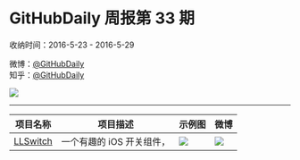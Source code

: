 # GitHubDaily 周报第 33 期

收纳时间：2016-5-23 - 2016-5-29

微博：[@GitHubDaily](https://weibo.com/GitHubDaily)    
知乎：[@GitHubDaily](https://www.zhihu.com/people/githubdaily)

![](https://raw.githubusercontent.com/GitHubDaily/GitHubDaily/master/assets/weixin.png)

---

项目名称 | 项目描述 | 示例图 | 微博
--- | --- | --- | ---
[LLSwitch](status.github_url) | 一个有趣的 iOS 开关组件， | ![](http://ww4.sinaimg.cn/large/006fiYtfjw1f45hs2406xg309m0h3tm9.gif) | [![](https://raw.githubusercontent.com/GitHubDaily/GitHubDaily/master/assets/sina_logo.png)](https://weibo.com/5722964389/DwSzMrMBh)
